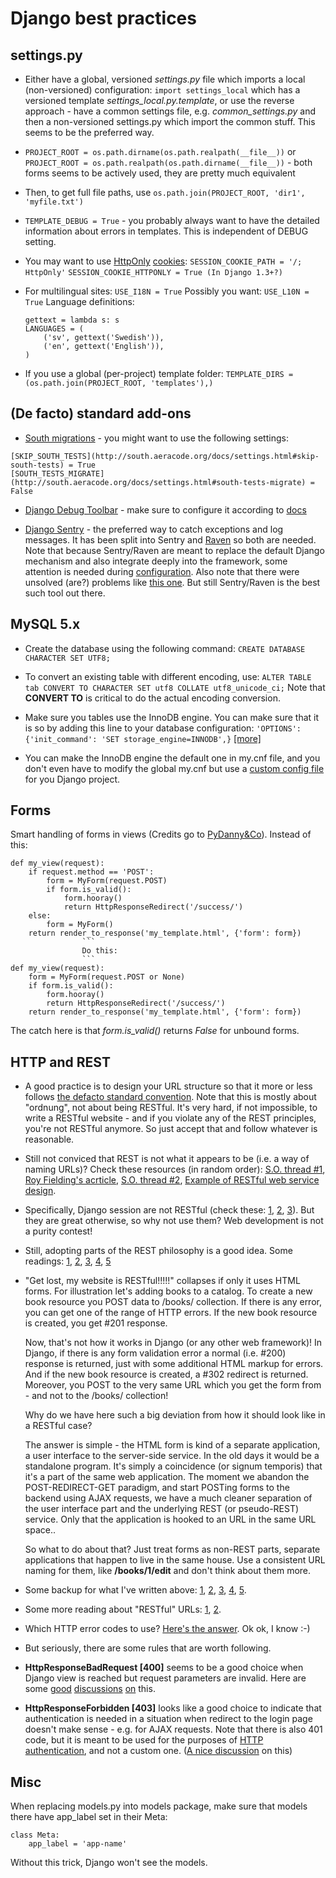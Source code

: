 Django best practices
=====================

## settings.py

* Either have a global, versioned *settings.py* file which imports a local (non-versioned) configuration:
    ```import settings_local```
    which has a versioned template *settings_local.py.template*, or use the reverse approach - have a common settings file, e.g. *common_settings.py*
    and then a non-versioned settings.py which import the common stuff. This seems to be the preferred way.

* ```PROJECT_ROOT = os.path.dirname(os.path.realpath(__file__))``` or
    ```PROJECT_ROOT = os.path.realpath(os.path.dirname(__file__))``` - both forms seems to be actively used, they are pretty much equivalent

* Then, to get full file paths, use ```os.path.join(PROJECT_ROOT, 'dir1', 'myfile.txt')```

* ```TEMPLATE_DEBUG = True``` - you probably always want to have the detailed information about errors in templates. This is independent of DEBUG setting.

* You may want to use
    [HttpOnly](http://www.codinghorror.com/blog/2008/08/protecting-your-cookies-httponly.html)
    [cookies](http://stackoverflow.com/questions/3529695/how-do-i-set-httponly-cookie-in-django):
    ```SESSION_COOKIE_PATH = '/; HttpOnly'```
    ```SESSION_COOKIE_HTTPONLY = True (In Django 1.3+?)```

* For multilingual sites:
    ```USE_I18N = True```
    Possibly you want:
    ```USE_L10N = True```
    Language definitions:
    ```
    gettext = lambda s: s
    LANGUAGES = (
        ('sv', gettext('Swedish')),
        ('en', gettext('English')),
    )
    ```

* If you use a global (per-project) template folder:
    ```TEMPLATE_DIRS = (os.path.join(PROJECT_ROOT, 'templates'),)```

## (De facto) standard add-ons

* [South migrations](http://south.aeracode.org/) - you might want to use the following settings:
```
[SKIP_SOUTH_TESTS](http://south.aeracode.org/docs/settings.html#skip-south-tests) = True
[SOUTH_TESTS_MIGRATE](http://south.aeracode.org/docs/settings.html#south-tests-migrate) = False
```

* [Django Debug Toolbar](http://pypi.python.org/pypi/django-debug-toolbar/0.8.4) - make sure to configure it according to [docs](http://pypi.python.org/pypi/django-debug-toolbar/0.8.4#installation)

* [Django Sentry](https://github.com/dcramer/django-sentry) - the preferred way to catch exceptions and log messages.
   It has been split into Sentry and [Raven](https://github.com/dcramer/raven) so both are needed.
   Note that because Sentry/Raven are meant to replace the default Django mechanism and also integrate deeply into the framework,
   some attention is needed during [configuration](http://raven.readthedocs.org/en/latest/config/django.html).
   Also note that there were unsolved (are?) problems like [this one](https://github.com/dcramer/django-sentry/issues/210).
   But still Sentry/Raven is the best such tool out there.

## MySQL 5.x

* Create the database using the following command: ```CREATE DATABASE CHARACTER SET UTF8;```

* To convert an existing table with different encoding, use:
    ```ALTER TABLE tab CONVERT TO CHARACTER SET utf8 COLLATE utf8_unicode_ci;```
    Note that <strong>CONVERT TO</strong> is critical to do the actual encoding conversion.

* Make sure you tables use the InnoDB engine.
    You can make sure that it is so by adding this line to your database configuration:
    ```'OPTIONS': {'init_command': 'SET storage_engine=INNODB',}```
    [[more]](https://docs.djangoproject.com/en/1.3/ref/databases/#creating-your-tables)

* You can make the InnoDB engine the default one in my.cnf file,
  and you don't even have to modify the global my.cnf but use a [custom config file](https://docs.djangoproject.com/en/1.3/ref/databases/#connecting-to-the-database) for you Django project.

## Forms

Smart handling of forms in views (Credits go to [PyDanny&Co](http://speakerdeck.com/u/pydanny/p/advanced-django-forms-usage)).
Instead of this:

```
def my_view(request):
    if request.method == 'POST':
        form = MyForm(request.POST)
        if form.is_valid():
            form.hooray()
            return HttpResponseRedirect('/success/')
    else:
        form = MyForm()
    return render_to_response('my_template.html', {'form': form})
                ```
                Do this:
                ```
def my_view(request):
    form = MyForm(request.POST or None)
    if form.is_valid():
        form.hooray()
        return HttpResponseRedirect('/success/')
    return render_to_response('my_template.html', {'form': form})
```
The catch here is that *form.is_valid()* returns *False* for unbound forms.

## HTTP and REST

* A good practice is to design your URL structure so that it more or less follows
    [the defacto standard convention](http://en.wikipedia.org/wiki/Representational_State_Transfer#RESTful_web_services).
    Note that this is mostly about "ordnung", not about being RESTful. It's very hard, if not impossible,
    to write a RESTful website - and if you violate any of the REST principles, you're not RESTful anymore.
    So just accept that and follow whatever is reasonable.
* Still not conviced that REST is not what it appears to be (i.e. a way of naming URLs)? Check these resources (in random order):
    [S.O. thread #1](http://stackoverflow.com/questions/973796/what-are-the-best-uses-of-rest-services),
    [Roy Fielding's acrticle](http://roy.gbiv.com/untangled/2008/rest-apis-must-be-hypertext-driven),
    [S.O. thread #2](http://stackoverflow.com/questions/2001773/understanding-rest-verbs-error-codes-and-authentication),
    [Example of RESTful web service design](http://www.peej.co.uk/articles/restfully-delicious.html).
* Specifically, Django session are not RESTful (check these:
    [1](http://www.peej.co.uk/articles/no-sessions.html),
    [2](http://tech.groups.yahoo.com/group/rest-discuss/message/3583),
    [3](http://davidvancouvering.blogspot.com/2007/09/session-state-is-evil.html)).
    But they are great otherwise, so why not use them? Web development is not a purity contest!
* Still, adopting parts of the REST philosophy is a good idea. Some readings:
    [1](http://stackoverflow.com/questions/6433480/restful-actions-services-that-dont-correspond-to-an-entity),
    [2](http://stackoverflow.com/questions/3408191/is-the-twitter-api-really-restful),
    [3](http://stackoverflow.com/questions/969585/rest-url-design-multiple-resources-in-one-http-call),
    [4](http://stackoverflow.com/questions/2173721/why-does-including-an-action-verb-in-the-uri-in-a-rest-implementation-violate-th),
    <a href="">5</a>
    <a href=""></a>
* "Get lost, my website is RESTful!!!!!" collapses if only it uses HTML forms. For illustration let's adding books to a catalog.
   To create a new book resource you POST data to /books/ collection. If there is any error, you can get one of the range of HTTP errors.
   If the new book resource is created, you get #201 response.

    Now, that's not how it works in Django (or any other web framework)! In Django, if there is any form validation error a normal (i.e. #200) response is returned,
    just with some additional HTML markup for errors. And if the new book resource is created, a #302 redirect is returned.
    Moreover, you POST to the very same URL which you get the form from - and not to the /books/ collection!

    Why do we have here such a big deviation from how it should look like in a RESTful case?

    The answer is simple - the HTML form is kind of a separate application, a user interface to the server-side service.
    In the old days it would be a standalone program. It's simply a coincidence (or signum temporis) that it's a part of the same web application.
    The moment we abandon the POST-REDIRECT-GET paradigm, and start POSTing forms to the backend using AJAX requests, we have a much cleaner separation
    of the user interface part and the underlying REST (or pseudo-REST) service. Only that the application is hooked to an URL in the same URL space..

    So what to do about that? Just treat forms as non-REST parts, separate applications that happen to live in the same house.
    Use a consistent URL naming for them, like **/books/1/edit** and don't think about them more.
* Some backup for what I've written above:
    [1](http://stackoverflow.com/questions/7259464/how-should-a-resource-edit-path-looks-like-on-a-restful-web-app),
    [2](http://stackoverflow.com/questions/1711653/three-step-buyonline-the-restful-way),
    [3](http://stackoverflow.com/questions/3432660/how-to-edit-a-resource),
    [4](http://stackoverflow.com/questions/1657454/how-to-do-a-restful-request-for-an-edit-form),
    [5](http://stackoverflow.com/questions/1269816/html-interface-to-restful-web-service-without-javascript).
* Some more reading about "RESTful" URLs:
    [1](http://stackoverflow.com/questions/1827293/restful-urls-for-a-search-service-with-an-arbitrary-number-of-filtering-criteria),
    [2](http://stackoverflow.com/questions/7272472/how-to-specify-a-range-of-data-or-multiple-entities-in-a-restful-web-service).
* Which HTTP error codes to use? [Here's the answer](http://www.aisee.com/graph_of_the_month/http.png).
   Ok ok, I know :-)
* But seriously, there are some rules that are worth following.
* **HttpResponseBadRequest [400]** seems to be a good choice when Django view is reached but request parameters are invalid.
    Here are some [good](http://stackoverflow.com/questions/5077871/what-is-the-proper-http-response-code-for-request-without-mandatory-fields) [discussions](http://stackoverflow.com/questions/4781187/http-400-bad-request-for-logical-error-not-malformed-request-syntax)
    [on](http://stackoverflow.com/questions/1364527/http-status-code-for-bad-data) this</a>.
* **HttpResponseForbidden [403]** looks like a good choice to indicate that authentication is needed
    in a situation when redirect to the login page doesn't make sense - e.g. for AJAX requests.
    Note that there is also 401 code, but it is meant to be used for the purposes of [HTTP authentication](http://en.wikipedia.org/wiki/Basic_access_authentication),
    and not a custom one. ([A nice discussion](http://stackoverflow.com/questions/6113014/what-http-code-to-use-in-not-authenticated-and-not-authorized-cases) on this)

## Misc

When replacing models.py into models package, make sure that models there have app_label set in their Meta:
```
class Meta:
    app_label = 'app-name'
```
Without this trick, Django won't see the models.
